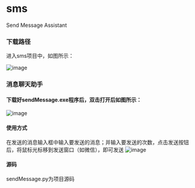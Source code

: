 # sms
Send Message Assistant
### 下载路径
进入sms项目中，如图所示：

![image](https://github.com/Joyamon/sms/assets/89118486/53d63ea5-b69a-412d-843d-17ebd14bf2d4)

### 消息聊天助手
#### 下载好sendMessage.exe程序后，双击打开后如图所示：
![image](https://github.com/Joyamon/sms/assets/89118486/41d9e968-4761-4c86-b9e5-4c23aace8fd9)

#### 使用方式
在发送的消息输入框中输入要发送的消息；并输入要发送的次数，点击发送按钮后，将鼠标光标移到发送窗口（如微信），即可发送
![image](https://github.com/Joyamon/sms/assets/89118486/6f842a51-7037-422a-86eb-0028dac08eb0)

#### 源码

sendMessage.py为项目源码
